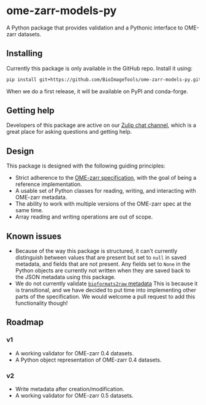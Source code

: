 # ome-zarr-models-py

A Python package that provides validation and a Pythonic interface to OME-zarr datasets.

## Installing

Currently this package is only available in the GitHub repo.
Install it using:

```sh
pip install git+https://github.com/BioImageTools/ome-zarr-models-py.git@main
```

When we do a first release, it will be available on PyPI and conda-forge.

## Getting help

Developers of this package are active on our [Zulip chat channel](https://imagesc.zulipchat.com/#narrow/channel/469152-ome-zarr-models-py), which is a great place for asking questions and getting help.

## Design

This package is designed with the following guiding principles:

- Strict adherence to the [OME-zarr specification](https://ngff.openmicroscopy.org/), with the goal of being a reference implementation.
- A usable set of Python classes for reading, writing, and interacting with OME-zarr metadata.
- The ability to work with multiple versions of the OME-zarr spec at the same time.
- Array reading and writing operations are out of scope.

## Known issues

- Because of the way this package is structured, it can't currently distinguish
  between values that are present but set to `null` in saved metadata, and
  fields that are not present. Any fields set to `None` in the Python objects
  are currently not written when they are saved back to the JSON metadata using this package.
- We do not currently validate [`bioformats2raw` metadata](https://ngff.openmicroscopy.org/0.4/index.html#bf2raw)
  This is because it is transitional, and we have decided to put time into implementing other
  parts of the specification. We would welcome a pull request to add this functionality though!

## Roadmap

### v1

- A working validator for OME-zarr 0.4 datasets.
- A Python object representation of OME-zarr 0.4 datasets.

### v2

- Write metadata after creation/modification.
- A working validator for OME-zarr 0.5 datasets.
